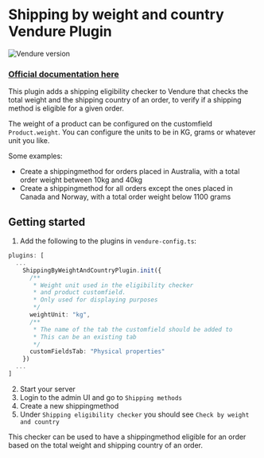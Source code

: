 # Shipping by weight and country Vendure Plugin

![Vendure version](https://img.shields.io/npm/dependency-version/vendure-plugin-shipping-by-weight-and-country/dev/@vendure/core)

### [Official documentation here](https://pinelab-plugins.com/plugin/vendure-plugin-shipping-by-weight-and-country)

This plugin adds a shipping eligibility checker to Vendure that checks the total weight and the shipping country of an
order, to verify if a shipping method is eligible for a given order.

The weight of a product can be configured on the customfield `Product.weight`. You can configure the units to be in KG,
grams or whatever unit you like.

Some examples:

- Create a shippingmethod for orders placed in Australia, with a total order weight between 10kg and 40kg
- Create a shippingmethod for all orders except the ones placed in Canada and Norway, with a total order weight below
  1100 grams

## Getting started

1. Add the following to the plugins in `vendure-config.ts`:

```ts
plugins: [
  ...
    ShippingByWeightAndCountryPlugin.init({
      /**
       * Weight unit used in the eligibility checker
       * and product customfield.
       * Only used for displaying purposes
       */
      weightUnit: "kg",
      /**
       * The name of the tab the customfield should be added to
       * This can be an existing tab
       */
      customFieldsTab: "Physical properties"
    })
  ...
]
```

2. Start your server
3. Login to the admin UI and go to `Shipping methods`
4. Create a new shippingmethod
5. Under `Shipping eligibility checker` you should see `Check by weight and country`

This checker can be used to have a shippingmethod eligible for an order based on the total weight and shipping country
of an order.
